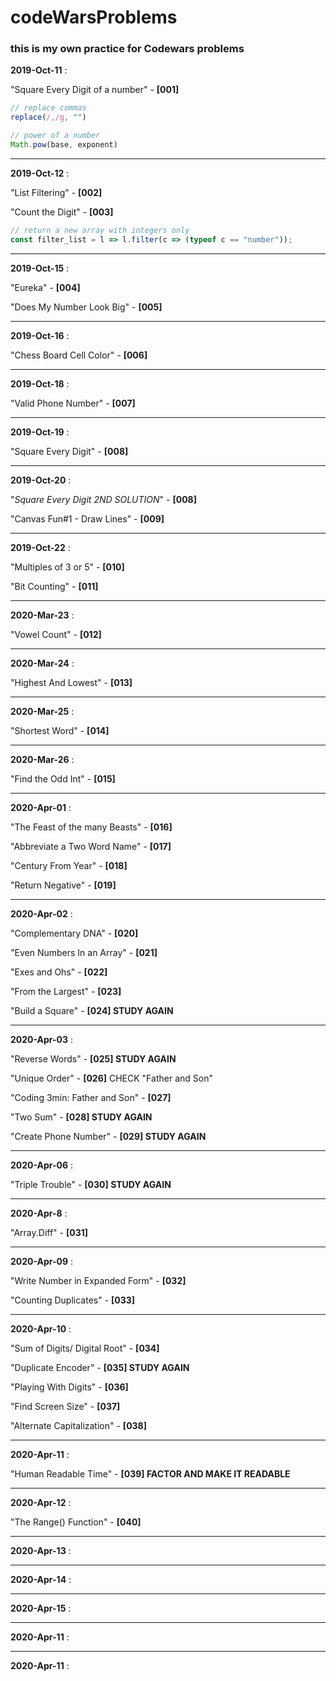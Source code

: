 # codeWarsProblems

### this is my own practice for Codewars problems


**2019-Oct-11** :

"Square Every Digit of a number" - **[001]**


```js
// replace commas
replace(/,/g, "")

// power of a number
Math.pow(base, exponent)
```
***
**2019-Oct-12** :

"List Filtering" - **[002]**


"Count the Digit" - **[003]**

```js
// return a new array with integers only
const filter_list = l => l.filter(c => (typeof c == "number"));
```
***
**2019-Oct-15** :

"Eureka" - **[004]**


"Does My Number Look Big" - **[005]**
***
**2019-Oct-16** :

"Chess Board Cell Color" - **[006]**
***
**2019-Oct-18** :

"Valid Phone Number" - **[007]**
***
**2019-Oct-19** :

"Square Every Digit" - **[008]**
***
**2019-Oct-20** :

"*Square Every Digit 2ND SOLUTION*" - **[008]**


"Canvas Fun#1 - Draw Lines" - **[009]**
***
**2019-Oct-22** :

"Multiples of 3 or 5" - **[010]**


"Bit Counting" - **[011]**
***
**2020-Mar-23** :

"Vowel Count" - **[012]**
***
**2020-Mar-24** :

"Highest And Lowest" - **[013]**
***
**2020-Mar-25** :

"Shortest Word" - **[014]**
***
**2020-Mar-26** :

"Find the Odd Int" - **[015]**
***
**2020-Apr-01** :

"The Feast of the many Beasts" - **[016]**


"Abbreviate a Two Word Name" - **[017]**


"Century From Year" - **[018]**


"Return Negative" - **[019]**
***
**2020-Apr-02** :

"Complementary DNA" - **[020]**


"Even Numbers In an Array" - **[021]**


"Exes and Ohs" - **[022]**


"From the Largest" - **[023]**


"Build a Square" - **[024] STUDY AGAIN**
***
**2020-Apr-03** :

"Reverse Words" - **[025] STUDY AGAIN** 


"Unique Order" - **[026]** CHECK "Father and Son"


"Coding 3min: Father and Son" - **[027]**


"Two Sum" - **[028] STUDY AGAIN** 


"Create Phone Number" - **[029] STUDY AGAIN**
***
**2020-Apr-06** :

"Triple Trouble" - **[030] STUDY AGAIN**
***
**2020-Apr-8** :

"Array.Diff" - **[031]**
***
**2020-Apr-09** :

"Write Number in Expanded Form" - **[032]**


"Counting Duplicates" - **[033]**
***
**2020-Apr-10** :

"Sum of Digits/ Digital Root" - **[034]**


"Duplicate Encoder" - **[035] STUDY AGAIN**


"Playing With Digits" - **[036]**


"Find Screen Size" - **[037]**


"Alternate Capitalization" - **[038]**
***
**2020-Apr-11** :

"Human Readable Time" - **[039] FACTOR AND MAKE IT READABLE**
***
**2020-Apr-12** :

"The Range() Function" - **[040]**
***
**2020-Apr-13** :


***
**2020-Apr-14** :


***
**2020-Apr-15** :


***
**2020-Apr-11** :


***
**2020-Apr-11** :

